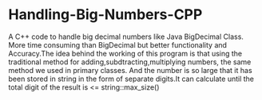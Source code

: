 # Handling-Big-Numbers-CPP

A C++ code to handle big decimal  numbers like Java BigDecimal Class. More time consuming than BigDecimal but better functionality and Accuracy.The idea behind the working of this program is that using the traditional method for adding,subdtracting,multiplying numbers, the same method we used in primary classes. And the number is so large that it has been stored in string in the form of separate digits.It can calculate until the total digit of the result is <= string::max_size()